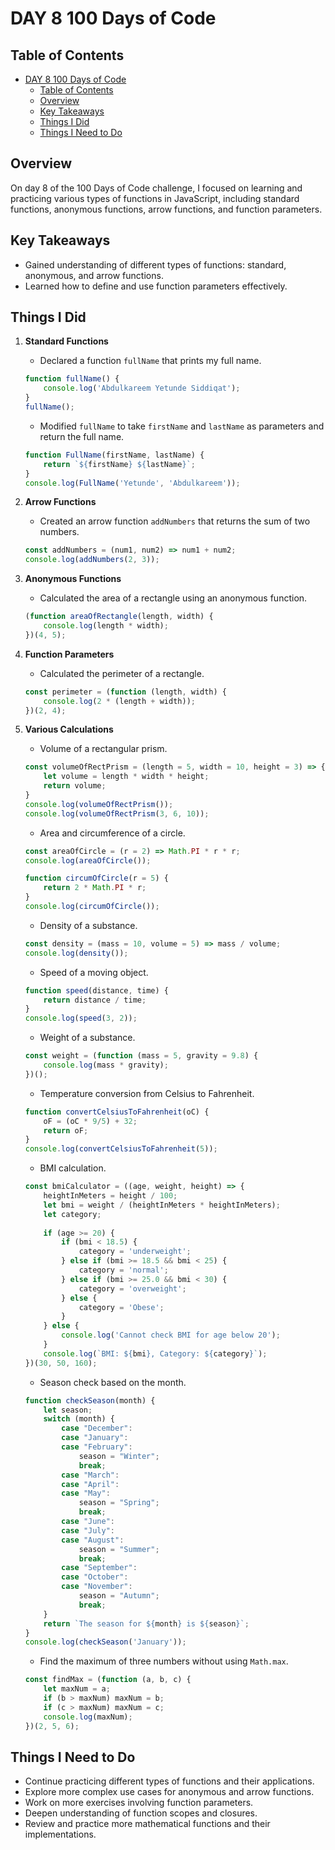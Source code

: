 # DAY 8 100 Days of Code

## Table of Contents
- [DAY 8 100 Days of Code](#day-8-100-days-of-code)
  - [Table of Contents](#table-of-contents)
  - [Overview](#overview)
  - [Key Takeaways](#key-takeaways)
  - [Things I Did](#things-i-did)
  - [Things I Need to Do](#things-i-need-to-do)

## Overview
On day 8 of the 100 Days of Code challenge, I focused on learning and practicing various types of functions in JavaScript, including standard functions, anonymous functions, arrow functions, and function parameters.

## Key Takeaways
- Gained understanding of different types of functions: standard, anonymous, and arrow functions.
- Learned how to define and use function parameters effectively.

## Things I Did
1. **Standard Functions**
   - Declared a function `fullName` that prints my full name.
   ```javascript
   function fullName() {
       console.log('Abdulkareem Yetunde Siddiqat');
   }
   fullName();
   ```
   - Modified `fullName` to take `firstName` and `lastName` as parameters and return the full name.
   ```javascript
   function FullName(firstName, lastName) {
       return `${firstName} ${lastName}`;
   }
   console.log(FullName('Yetunde', 'Abdulkareem'));
   ```

2. **Arrow Functions**
   - Created an arrow function `addNumbers` that returns the sum of two numbers.
   ```javascript
   const addNumbers = (num1, num2) => num1 + num2;
   console.log(addNumbers(2, 3));
   ```

3. **Anonymous Functions**
   - Calculated the area of a rectangle using an anonymous function.
   ```javascript
   (function areaOfRectangle(length, width) {
       console.log(length * width);
   })(4, 5);
   ```

4. **Function Parameters**
   - Calculated the perimeter of a rectangle.
   ```javascript
   const perimeter = (function (length, width) {
       console.log(2 * (length + width));
   })(2, 4);
   ```

5. **Various Calculations**
   - Volume of a rectangular prism.
   ```javascript
   const volumeOfRectPrism = (length = 5, width = 10, height = 3) => {
       let volume = length * width * height;
       return volume;
   }
   console.log(volumeOfRectPrism());
   console.log(volumeOfRectPrism(3, 6, 10));
   ```

   - Area and circumference of a circle.
   ```javascript
   const areaOfCircle = (r = 2) => Math.PI * r * r;
   console.log(areaOfCircle());

   function circumOfCircle(r = 5) {
       return 2 * Math.PI * r;
   }
   console.log(circumOfCircle());
   ```

   - Density of a substance.
   ```javascript
   const density = (mass = 10, volume = 5) => mass / volume;
   console.log(density());
   ```

   - Speed of a moving object.
   ```javascript
   function speed(distance, time) {
       return distance / time;
   }
   console.log(speed(3, 2));
   ```

   - Weight of a substance.
   ```javascript
   const weight = (function (mass = 5, gravity = 9.8) {
       console.log(mass * gravity);
   })();
   ```

   - Temperature conversion from Celsius to Fahrenheit.
   ```javascript
   function convertCelsiusToFahrenheit(oC) {
       oF = (oC * 9/5) + 32;
       return oF;
   }
   console.log(convertCelsiusToFahrenheit(5));
   ```

   - BMI calculation.
   ```javascript
   const bmiCalculator = ((age, weight, height) => {
       heightInMeters = height / 100; 
       let bmi = weight / (heightInMeters * heightInMeters);
       let category;
       
       if (age >= 20) {
           if (bmi < 18.5) {
               category = 'underweight';
           } else if (bmi >= 18.5 && bmi < 25) {
               category = 'normal';
           } else if (bmi >= 25.0 && bmi < 30) {
               category = 'overweight';
           } else {
               category = 'Obese';
           }
       } else {
           console.log('Cannot check BMI for age below 20');
       }
       console.log(`BMI: ${bmi}, Category: ${category}`);
   })(30, 50, 160);
   ```

   - Season check based on the month.
   ```javascript
   function checkSeason(month) {
       let season;
       switch (month) {
           case "December":
           case "January":
           case "February":
               season = "Winter";
               break;
           case "March":
           case "April":
           case "May":
               season = "Spring";
               break;
           case "June":
           case "July":
           case "August":
               season = "Summer";
               break;
           case "September":
           case "October":
           case "November":
               season = "Autumn";
               break;
       }
       return `The season for ${month} is ${season}`;
   }
   console.log(checkSeason('January'));
   ```

   - Find the maximum of three numbers without using `Math.max`.
   ```javascript
   const findMax = (function (a, b, c) {
       let maxNum = a;
       if (b > maxNum) maxNum = b;
       if (c > maxNum) maxNum = c;
       console.log(maxNum);
   })(2, 5, 6);
   ```

## Things I Need to Do
- Continue practicing different types of functions and their applications.
- Explore more complex use cases for anonymous and arrow functions.
- Work on more exercises involving function parameters.
- Deepen understanding of function scopes and closures.
- Review and practice more mathematical functions and their implementations.